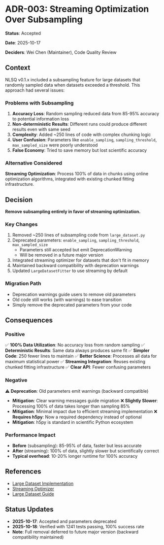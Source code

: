 # ADR-003: Streaming Optimization Over Subsampling

**Status**: Accepted

**Date**: 2025-10-17

**Deciders**: Wei Chen (Maintainer), Code Quality Review

## Context

NLSQ v0.1.x included a subsampling feature for large datasets that randomly sampled data when datasets exceeded a threshold. This approach had several issues:

### Problems with Subsampling
1. **Accuracy Loss**: Random sampling reduced data from 85-95% accuracy to potential information loss
2. **Non-deterministic Results**: Different runs could produce different results even with same seed
3. **Complexity**: Added ~250 lines of code with complex chunking logic
4. **User Confusion**: Parameters like `enable_sampling`, `sampling_threshold`, `max_sampled_size` were poorly understood
5. **False Economy**: Tried to save memory but lost scientific accuracy

### Alternative Considered
**Streaming Optimization**: Process 100% of data in chunks using online optimization algorithms, integrated with existing chunked fitting infrastructure.

## Decision

**Remove subsampling entirely in favor of streaming optimization.**

### Key Changes
1. Removed ~250 lines of subsampling code from `large_dataset.py`
2. Deprecated parameters: `enable_sampling`, `sampling_threshold`, `max_sampled_size`
   - Parameters still accepted but emit DeprecationWarning
   - Will be removed in a future major version
3. Integrated streaming optimizer for datasets that don't fit in memory
4. Maintained backward compatibility with deprecation warnings
5. Updated `LargeDatasetFitter` to use streaming by default

### Migration Path
- Deprecation warnings guide users to remove old parameters
- Old code still works (with warnings) to ease transition
- Simply remove the deprecated parameters from your code

## Consequences

### Positive
✅ **100% Data Utilization**: No accuracy loss from random sampling
✅ **Deterministic Results**: Same data always produces same fit
✅ **Simpler Code**: 250 fewer lines to maintain
✅ **Better Science**: Processes all data for maximum statistical power
✅ **Streaming Integration**: Reuses existing chunked fitting infrastructure
✅ **Clear API**: Fewer confusing parameters

### Negative
⚠️ **Deprecation**: Old parameters emit warnings (backward compatible)
  - **Mitigation**: Clear warning messages guide migration
❌ **Slightly Slower**: Processing 100% of data takes longer than sampling 85%
  - **Mitigation**: Minimal impact due to efficient streaming implementation
❌ **Requires h5py**: Now a required dependency instead of optional
  - **Mitigation**: h5py is standard in scientific Python ecosystem

### Performance Impact
- **Before** (subsampling): 85-95% of data, faster but less accurate
- **After** (streaming): 100% of data, slightly slower but scientifically correct
- **Typical overhead**: 10-20% longer runtime for 100% accuracy

## References

- [Large Dataset Implementation](../../../nlsq/large_dataset.py)
- [Streaming Optimizer](../../../nlsq/streaming_optimizer.py)
- [Large Dataset Guide](../../guides/large_datasets.rst)

## Status Updates

- **2025-10-17**: Accepted and parameters deprecated
- **2025-10-18**: Verified with 1241 tests passing, 100% success rate
- **Note**: Full removal deferred to future major version (backward compatibility maintained)
